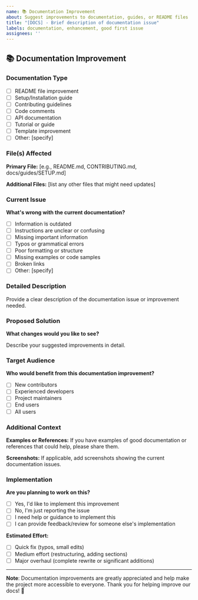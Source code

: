 ```yaml
---
name: 📚 Documentation Improvement
about: Suggest improvements to documentation, guides, or README files
title: "[DOCS] - Brief description of documentation issue"
labels: documentation, enhancement, good first issue
assignees: ''
---
```


## 📚 Documentation Improvement

### Documentation Type

- [ ] README file improvement
- [ ] Setup/Installation guide
- [ ] Contributing guidelines
- [ ] Code comments
- [ ] API documentation
- [ ] Tutorial or guide
- [ ] Template improvement
- [ ] Other: [specify]

### File(s) Affected

**Primary File:** [e.g., README.md, CONTRIBUTING.md, docs/guides/SETUP.md]

**Additional Files:** [list any other files that might need updates]

### Current Issue

**What's wrong with the current documentation?**

- [ ] Information is outdated
- [ ] Instructions are unclear or confusing
- [ ] Missing important information
- [ ] Typos or grammatical errors
- [ ] Poor formatting or structure
- [ ] Missing examples or code samples
- [ ] Broken links
- [ ] Other: [specify]

### Detailed Description

Provide a clear description of the documentation issue or improvement needed.

### Proposed Solution

**What changes would you like to see?**

Describe your suggested improvements in detail.

### Target Audience

**Who would benefit from this documentation improvement?**

- [ ] New contributors
- [ ] Experienced developers  
- [ ] Project maintainers
- [ ] End users
- [ ] All users

### Additional Context

**Examples or References:**
If you have examples of good documentation or references that could help, please share them.

**Screenshots:**
If applicable, add screenshots showing the current documentation issues.

### Implementation

**Are you planning to work on this?**

- [ ] Yes, I'd like to implement this improvement
- [ ] No, I'm just reporting the issue
- [ ] I need help or guidance to implement this
- [ ] I can provide feedback/review for someone else's implementation

**Estimated Effort:**

- [ ] Quick fix (typos, small edits)
- [ ] Medium effort (restructuring, adding sections)
- [ ] Major overhaul (complete rewrite or significant additions)

---

**Note**: Documentation improvements are greatly appreciated and help make the project more accessible to everyone. Thank you for helping improve our docs! 📖